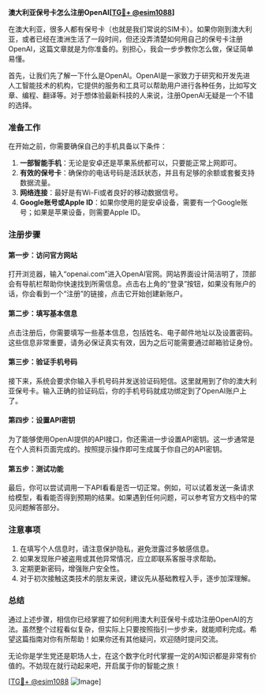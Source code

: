 **澳大利亚保号卡怎么注册OpenAI[[TG💪+ @esim1088](https://t.me/s/esim1088)]**

在澳大利亚，很多人都有保号卡（也就是我们常说的SIM卡）。如果你刚到澳大利亚，或者已经在澳洲生活了一段时间，但还没弄清楚如何用自己的保号卡注册OpenAI，这篇文章就是为你准备的。别担心，我会一步步教你怎么做，保证简单易懂。

首先，让我们先了解一下什么是OpenAI。OpenAI是一家致力于研究和开发先进人工智能技术的机构，它提供的服务和工具可以帮助用户进行各种任务，比如写文章、编程、翻译等。对于想体验最新科技的人来说，注册OpenAI无疑是一个不错的选择。

### 准备工作

在开始之前，你需要确保自己的手机具备以下条件：

1. **一部智能手机**：无论是安卓还是苹果系统都可以，只要能正常上网即可。
2. **有效的保号卡**：确保你的电话号码是活跃状态，并且有足够的余额或套餐支持数据流量。
3. **网络连接**：最好是有Wi-Fi或者良好的移动数据信号。
4. **Google账号或Apple ID**：如果你使用的是安卓设备，需要有一个Google账号；如果是苹果设备，则需要Apple ID。

### 注册步骤

#### 第一步：访问官方网站

打开浏览器，输入“openai.com”进入OpenAI官网。网站界面设计简洁明了，顶部会有导航栏帮助你快速找到所需信息。点击右上角的“登录”按钮，如果没有账户的话，你会看到一个“注册”的链接，点击它开始创建新账户。

#### 第二步：填写基本信息

点击注册后，你需要填写一些基本信息，包括姓名、电子邮件地址以及设置密码。这些信息非常重要，请务必保证真实有效，因为之后可能需要通过邮箱验证身份。

#### 第三步：验证手机号码

接下来，系统会要求你输入手机号码并发送验证码短信。这里就用到了你的澳大利亚保号卡。输入正确的验证码后，你的手机号码就成功绑定到了OpenAI账户上了。

#### 第四步：设置API密钥

为了能够使用OpenAI提供的API接口，你还需进一步设置API密钥。这一步通常是在个人资料页面完成的。按照提示操作即可生成属于你自己的API密钥。

#### 第五步：测试功能

最后，你可以尝试调用一下API看看是否一切正常。例如，可以试着发送一条请求给模型，看看能否得到预期的结果。如果遇到任何问题，可以参考官方文档中的常见问题解答部分。

### 注意事项

1. 在填写个人信息时，请注意保护隐私，避免泄露过多敏感信息。
2. 如果发现账户被盗用或其他异常情况，应立即联系客服寻求帮助。
3. 定期更新密码，增强账户安全性。
4. 对于初次接触这类技术的朋友来说，建议先从基础教程入手，逐步加深理解。

### 总结

通过上述步骤，相信你已经掌握了如何利用澳大利亚保号卡成功注册OpenAI的方法。虽然整个过程看似复杂，但实际上只要按照指引一步步来，就能顺利完成。希望这篇指南对你有所帮助！如果你还有其他疑问，欢迎随时提问交流。

无论你是学生党还是职场人士，在这个数字化时代掌握一定的AI知识都是非常有价值的。不妨现在就行动起来吧，开启属于你的智能之旅！

[[TG💪+ @esim1088](https://t.me/s/esim1088) ![Image](https://i.postimg.cc/4NQfJmqS/Snipaste-2025-05-13-00-14-12.png)]